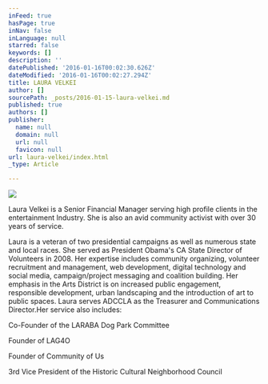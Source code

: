```yaml
---
inFeed: true
hasPage: true
inNav: false
inLanguage: null
starred: false
keywords: []
description: ''
datePublished: '2016-01-16T00:02:30.626Z'
dateModified: '2016-01-16T00:02:27.294Z'
title: LAURA VELKEI
author: []
sourcePath: _posts/2016-01-15-laura-velkei.md
published: true
authors: []
publisher:
  name: null
  domain: null
  url: null
  favicon: null
url: laura-velkei/index.html
_type: Article

---
```

![](https://the-grid-user-content.s3-us-west-2.amazonaws.com/e6acfdd2-fef9-41a0-8595-ba3516ebad86.jpg)

Laura Velkei is a Senior Financial Manager serving high
profile clients in the entertainment Industry. She is also an avid community activist with over 30 years of
service.  

Laura is a veteran of two presidential campaigns as well as
numerous state and local races.  She
served as President Obama's CA State Director of Volunteers in 2008\.  Her expertise includes community organizing,
volunteer recruitment and management, web development, digital technology and
social media, campaign/project messaging and coalition building. Her emphasis
in the Arts District is on increased public engagement, responsible
development, urban landscaping and the introduction of art to public spaces.  Laura serves ADCCLA as the Treasurer and
Communications Director.Her service also
includes:

Co-Founder of the LARABA Dog Park Committee

Founder of LAG4O

Founder of Community of Us

3rd Vice President of the Historic Cultural
Neighborhood Council